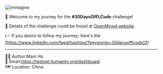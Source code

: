 ![immagine](https://info.openmined.org/hubfs/30dayspromo.png)

🚀 Welcome to my journey for the **#30DaysOfFLCode** challenge! <br>

📄 Details of the challenge could be found at [OpenMined website](https://info.openmined.org/30daysofflcode).

<!-- ![immagine](https://info.openmined.org/hubfs/OpenMined-Logo.svg) -->

👉 If you desire to follow my journey: here's the [https://www.linkedin.com/feed/hashtag/?keywords=30daysofflcode]()!

-------
👩‍🔬 Author:Mani Ho <br>
📧 Email:https://testnet.humanity.org/dashboard  <br>
🗺️ Location: China
